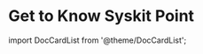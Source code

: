 ﻿---
description: This article describes the overview of Syskit Point features and the resources that can help you get started.
---

# Get to Know Syskit Point

import DocCardList from '@theme/DocCardList';

<DocCardList />